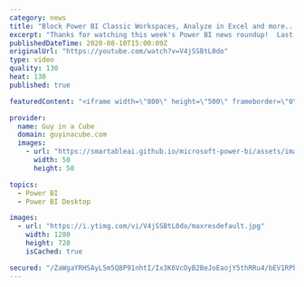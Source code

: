```yaml
---
category: news
title: "Block Power BI Classic Workspaces, Analyze in Excel and more... (Roundup | Aug 10, 2020)"
excerpt: "Thanks for watching this week's Power BI news roundup!  Last weeks roundup: https://guyinacu.be/roundup189 Patrick's tech video: https://guyinacu.be/calcgroups Adam's tech video: https://guyinacu.be/misleadingvisual  🔴 LIVE Replay: https://guyinacu.be/live021  📢 Become a member: https://guyinacu.be/membership"
publishedDateTime: 2020-08-10T15:00:09Z
originalUrl: "https://youtube.com/watch?v=V4jSSBtL0do"
type: video
quality: 130
heat: 130
published: true

featuredContent: "<iframe width=\"800\" height=\"500\" frameborder=\"0\" src=\"https://www.youtube.com/embed/V4jSSBtL0do\" allow=\"accelerometer; autoplay; encrypted-media; gyroscope; picture-in-picture\" allowfullscreen></iframe>"

provider:
  name: Guy in a Cube
  domain: guyinacube.com
  images:
    - url: "https://smartableai.github.io/microsoft-power-bi/assets/images/organizations/guyinacube.com-50x50.jpg"
      width: 50
      height: 50

topics:
  - Power BI
  - Power BI Desktop

images:
  - url: "https://i.ytimg.com/vi/V4jSSBtL0do/maxresdefault.jpg"
    width: 1280
    height: 720
    isCached: true

secured: "/ZaWgaYRHSAyL5m5Q8P91nhtI/Ix3K6VcOyB2BeJoEaojY5thRRu4/bEV1RPhdJoHcCx7kUICKEYiqMKQYcgeNmdgR5CqvjfYLIjzS0vuu8DReuHjQbyyBCL2KwG0dryayfE6ZXhY6K4KbqfJmYOqbHw2wMyrzVvGO30lGfPOWtsXkUMzllwnw7VT6hGnyYrqBgHq2cidctuZfeo4xO0WKdl+SdCIB15AkgwFDhNjhouTKu+vOGUnWQK4eCilr48HnTem2SacrNHPY2cpFI7RfczOcwOHcWT8nbJH+JQYpQBh9uZVzlEUDkIMiasDDEf5ofaXl8beuE8pLqmy9HE5OSp6wAMJ1Euc0GDE9djXA4+QuzkYJRwUQOewDotYxZpUhz4H2XODB7ITcdFpekmgm19KpptwtUlrR8/g50au9owzYBHZd/t5yHVQTT/tIFv;/cFfuJNLwo3mf2b67XkQBg=="
---
```


